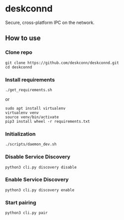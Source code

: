 # deskconnd

Secure, cross-platform IPC on the network.

## How to use

### Clone repo

```shell
git clone https://github.com/deskconn/deskconnd.git
cd deskconnd
```

### Install requirements

```
./get_requirements.sh
```
or
```shell
sudo apt install virtualenv
virtualenv venv
source venv/bin/activate
pip3 install wheel -r requirements.txt
```

### Initialization

```shell
./scripts/daemon_dev.sh
```

### Disable Service Discovery

```shell
python3 cli.py discovery disable
```

### Enable Service Discovery

```shell
python3 cli.py discovery enable
```

### Start pairing

```shell
python3 cli.py pair
```
